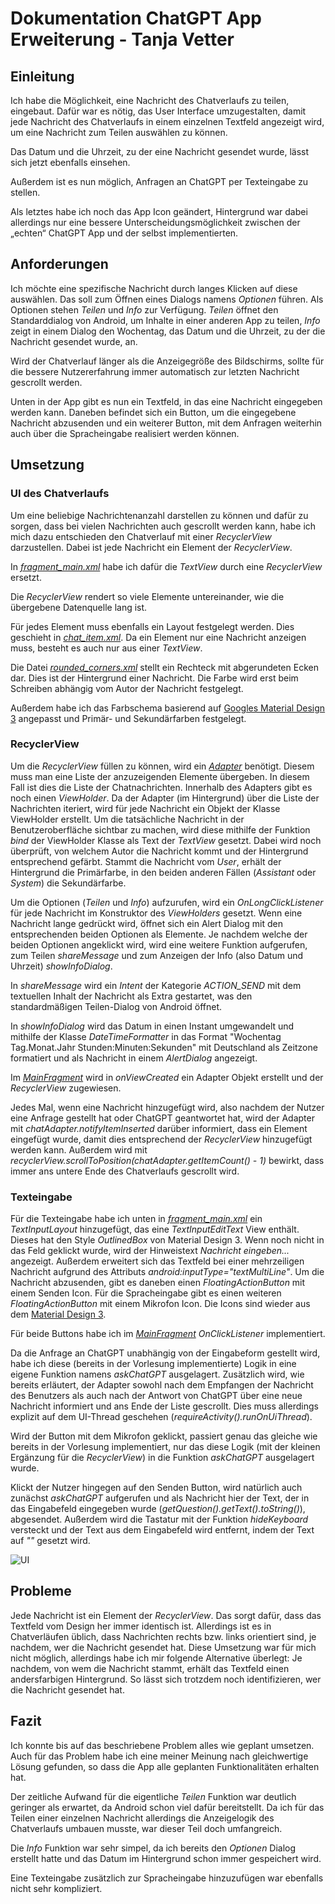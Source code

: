  
# Dokumentation ChatGPT App Erweiterung - Tanja Vetter

## Einleitung
Ich habe die Möglichkeit, eine Nachricht des Chatverlaufs zu teilen, eingebaut. Dafür war es nötig, das User Interface umzugestalten, damit jede Nachricht des Chatverlaufs in einem einzelnen Textfeld angezeigt wird, um eine Nachricht zum Teilen auswählen zu können.

Das Datum und die Uhrzeit, zu der eine Nachricht gesendet wurde, lässt sich jetzt ebenfalls einsehen.

Außerdem ist es nun möglich, Anfragen an ChatGPT per Texteingabe zu stellen.

Als letztes habe ich noch das App Icon geändert, Hintergrund war dabei allerdings nur eine bessere Unterscheidungsmöglichkeit zwischen der „echten“ ChatGPT App und der selbst implementierten.

## Anforderungen
Ich möchte eine spezifische Nachricht durch langes Klicken auf diese auswählen. Das soll zum Öffnen eines Dialogs namens *Optionen* führen. Als Optionen stehen *Teilen* und *Info* zur Verfügung. *Teilen* öffnet den Standarddialog von Android, um Inhalte in einer anderen App zu teilen, *Info* zeigt in einem Dialog den Wochentag, das Datum und die Uhrzeit, zu der die Nachricht gesendet wurde, an.

Wird der Chatverlauf länger als die Anzeigegröße des Bildschirms, sollte für die bessere Nutzererfahrung immer automatisch zur letzten Nachricht gescrollt werden.

Unten in der App gibt es nun ein Textfeld, in das eine Nachricht eingegeben werden kann. Daneben befindet sich ein Button, um die eingegebene Nachricht abzusenden und ein weiterer Button, mit dem Anfragen weiterhin auch über die Spracheingabe realisiert werden können.

## Umsetzung

### UI des Chatverlaufs
Um eine beliebige Nachrichtenanzahl darstellen zu können und dafür zu sorgen, dass bei vielen Nachrichten auch gescrollt werden kann, habe ich mich dazu entschieden den Chatverlauf mit einer *RecyclerView* darzustellen. Dabei ist jede Nachricht ein Element der *RecyclerView*.

In [*fragment_main.xml*](https://github.com/tanjavetter04/app_entwicklung_BFAX422A/blob/app_extension/app/src/main/res/layout/fragment_main.xml) habe ich dafür die *TextView* durch eine *RecyclerView* ersetzt.

Die *RecyclerView* rendert so viele Elemente untereinander, wie die übergebene Datenquelle lang ist.

Für jedes Element muss ebenfalls ein Layout festgelegt werden. Dies geschieht in [*chat_item.xml*](https://github.com/tanjavetter04/app_entwicklung_BFAX422A/blob/app_extension/app/src/main/res/layout/chat_item.xml). Da ein Element nur eine Nachricht anzeigen muss, besteht es auch nur aus einer *TextView*.

Die Datei [*rounded_corners.xml*](https://github.com/tanjavetter04/app_entwicklung_BFAX422A/blob/app_extension/app/src/main/res/drawable/rounded_corners.xml) stellt ein Rechteck mit abgerundeten Ecken dar. Dies ist der Hintergrund einer Nachricht. Die Farbe wird erst beim Schreiben abhängig vom Autor der Nachricht festgelegt.

Außerdem habe ich das Farbschema basierend auf [Googles Material Design 3](https://m3.material.io/) angepasst und Primär- und Sekundärfarben festgelegt.

### RecyclerView
Um die *RecyclerView* füllen zu können, wird ein [*Adapter*](https://github.com/tanjavetter04/app_entwicklung_BFAX422A/blob/app_extension/app/src/main/java/de/fhdw/app_entwicklung/chatgpt/model/ChatAdapter.java) benötigt. Diesem muss man eine Liste der anzuzeigenden Elemente übergeben. In diesem Fall ist dies die Liste der Chatnachrichten. Innerhalb des Adapters gibt es noch einen *ViewHolder*. Da der Adapter (im Hintergrund) über die Liste der Nachrichten iteriert, wird für jede Nachricht ein Objekt der Klasse ViewHolder erstellt. Um die tatsächliche Nachricht in der Benutzeroberfläche sichtbar zu machen, wird diese mithilfe der Funktion *bind* der ViewHolder Klasse als Text der *TextView* gesetzt. Dabei wird noch überprüft, von welchem Autor die Nachricht kommt und der Hintergrund entsprechend gefärbt. Stammt die Nachricht vom *User*, erhält der Hintergrund die Primärfarbe, in den beiden anderen Fällen (*Assistant* oder *System*) die Sekundärfarbe.

Um die Optionen (*Teilen* und *Info*) aufzurufen, wird ein *OnLongClickListener* für jede Nachricht im Konstruktor des *ViewHolders* gesetzt. Wenn eine Nachricht lange gedrückt wird, öffnet sich ein Alert Dialog mit den entsprechenden beiden Optionen als Elemente. Je nachdem welche der beiden Optionen angeklickt wird, wird eine weitere Funktion aufgerufen, zum Teilen *shareMessage* und zum Anzeigen der Info (also Datum und Uhrzeit) *showInfoDialog*.

In *shareMessage* wird ein *Intent* der Kategorie *ACTION_SEND* mit dem textuellen Inhalt der Nachricht als Extra gestartet, was den standardmäßigen Teilen-Dialog von Android öffnet.

In *showInfoDialog* wird das Datum in einen Instant umgewandelt und mithilfe der Klasse *DateTimeFormatter* in das Format "Wochentag Tag.Monat.Jahr Stunden:Minuten:Sekunden" mit Deutschland als Zeitzone formatiert und als Nachricht in einem *AlertDialog* angezeigt.

Im [*MainFragment*](https://github.com/tanjavetter04/app_entwicklung_BFAX422A/blob/app_extension/app/src/main/java/de/fhdw/app_entwicklung/chatgpt/MainFragment.java) wird in *onViewCreated* ein Adapter Objekt erstellt und der *RecyclerView* zugewiesen.

Jedes Mal, wenn eine Nachricht hinzugefügt wird, also nachdem der Nutzer eine Anfrage gestellt hat oder ChatGPT geantwortet hat, wird der Adapter mit *chatAdapter.notifyItemInserted* darüber informiert, dass ein Element eingefügt wurde, damit dies entsprechend der *RecyclerView* hinzugefügt werden kann. Außerdem wird mit *recyclerView.scrollToPosition(chatAdapter.getItemCount() - 1)* bewirkt, dass immer ans untere Ende des Chatverlaufs gescrollt wird.

### Texteingabe
Für die Texteingabe habe ich unten in [*fragment_main.xml*](https://github.com/tanjavetter04/app_entwicklung_BFAX422A/blob/app_extension/app/src/main/res/layout/fragment_main.xml) ein *TextInputLayout* hinzugefügt, das eine *TextInputEditText* View enthält. Dieses hat den Style *OutlinedBox* von Material Design 3. Wenn noch nicht in das Feld geklickt wurde, wird der Hinweistext *Nachricht eingeben...* angezeigt. Außerdem erweitert sich das Textfeld bei einer mehrzeiligen Nachricht aufgrund des Attributs *android:inputType="textMultiLine"*. Um die Nachricht abzusenden, gibt es daneben einen *FloatingActionButton* mit einem Senden Icon. Für die Spracheingabe gibt es einen weiteren *FloatingActionButton* mit einem Mikrofon Icon. Die Icons sind wieder aus dem [Material Design 3](https://fonts.google.com/icons).

Für beide Buttons habe ich im [*MainFragment*](https://github.com/tanjavetter04/app_entwicklung_BFAX422A/blob/app_extension/app/src/main/java/de/fhdw/app_entwicklung/chatgpt/MainFragment.java) *OnClickListener* implementiert.

Da die Anfrage an ChatGPT unabhängig von der Eingabeform gestellt wird, habe ich diese (bereits in der Vorlesung implementierte) Logik in eine eigene Funktion namens *askChatGPT* ausgelagert. Zusätzlich wird, wie bereits erläutert, der Adapter sowohl nach dem Empfangen der Nachricht des Benutzers als auch nach der Antwort von ChatGPT über eine neue Nachricht informiert und ans Ende der Liste gescrollt. Dies muss allerdings explizit auf dem UI-Thread geschehen (*requireActivity().runOnUiThread*).

Wird der Button mit dem Mikrofon geklickt, passiert genau das gleiche wie bereits in der Vorlesung implementiert, nur das diese Logik (mit der kleinen Ergänzung für die *RecyclerView*) in die Funktion *askChatGPT* ausgelagert wurde.

Klickt der Nutzer hingegen auf den Senden Button, wird natürlich auch zunächst *askChatGPT* aufgerufen und als Nachricht hier der Text, der in das Eingabefeld eingegeben wurde (*getQuestion().getText().toString()*), abgesendet. Außerdem wird die Tastatur mit der Funktion *hideKeyboard* versteckt und der Text aus dem Eingabefeld wird entfernt, indem der Text auf *""* gesetzt wird.

![UI](https://github.com/tanjavetter04/app_entwicklung_BFAX422A/assets/126447698/b74da733-e0a9-4abb-ba89-066e1db74c00)

## Probleme
Jede Nachricht ist ein Element der *RecyclerView*. Das sorgt dafür, dass das Textfeld vom Design her immer identisch ist. Allerdings ist es in Chatverläufen üblich, dass Nachrichten rechts bzw. links orientiert sind, je nachdem, wer die Nachricht gesendet hat. Diese Umsetzung war für mich nicht möglich, allerdings habe ich mir folgende Alternative überlegt: Je nachdem, von wem die Nachricht stammt, erhält das Textfeld einen andersfarbigen Hintergrund. So lässt sich trotzdem noch identifizieren, wer die Nachricht gesendet hat.

## Fazit
Ich konnte bis auf das beschriebene Problem alles wie geplant umsetzen. Auch für das Problem habe ich eine meiner Meinung nach gleichwertige Lösung gefunden, so dass die App alle geplanten Funktionalitäten erhalten hat.

Der zeitliche Aufwand für die eigentliche *Teilen* Funktion war deutlich geringer als erwartet, da Android schon viel dafür bereitstellt. Da ich für das Teilen einer einzelnen Nachricht allerdings die Anzeigelogik des Chatverlaufs umbauen musste, war dieser Teil doch umfangreich.

Die *Info* Funktion war sehr simpel, da ich bereits den *Optionen* Dialog erstellt hatte und das Datum im Hintergrund schon immer gespeichert wird.

Eine Texteingabe zusätzlich zur Spracheingabe hinzuzufügen war ebenfalls nicht sehr kompliziert.
